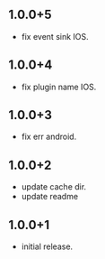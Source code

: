 ## 1.0.0+5

* fix event sink IOS.
## 1.0.0+4

* fix plugin name  IOS.
## 1.0.0+3

* fix err android.
## 1.0.0+2

* update cache dir.
* update readme
## 1.0.0+1

* initial release.

